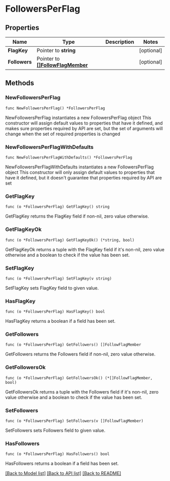 # FollowersPerFlag

## Properties

Name | Type | Description | Notes
------------ | ------------- | ------------- | -------------
**FlagKey** | Pointer to **string** |  | [optional] 
**Followers** | Pointer to [**[]FollowFlagMember**](FollowFlagMember.md) |  | [optional] 

## Methods

### NewFollowersPerFlag

`func NewFollowersPerFlag() *FollowersPerFlag`

NewFollowersPerFlag instantiates a new FollowersPerFlag object
This constructor will assign default values to properties that have it defined,
and makes sure properties required by API are set, but the set of arguments
will change when the set of required properties is changed

### NewFollowersPerFlagWithDefaults

`func NewFollowersPerFlagWithDefaults() *FollowersPerFlag`

NewFollowersPerFlagWithDefaults instantiates a new FollowersPerFlag object
This constructor will only assign default values to properties that have it defined,
but it doesn't guarantee that properties required by API are set

### GetFlagKey

`func (o *FollowersPerFlag) GetFlagKey() string`

GetFlagKey returns the FlagKey field if non-nil, zero value otherwise.

### GetFlagKeyOk

`func (o *FollowersPerFlag) GetFlagKeyOk() (*string, bool)`

GetFlagKeyOk returns a tuple with the FlagKey field if it's non-nil, zero value otherwise
and a boolean to check if the value has been set.

### SetFlagKey

`func (o *FollowersPerFlag) SetFlagKey(v string)`

SetFlagKey sets FlagKey field to given value.

### HasFlagKey

`func (o *FollowersPerFlag) HasFlagKey() bool`

HasFlagKey returns a boolean if a field has been set.

### GetFollowers

`func (o *FollowersPerFlag) GetFollowers() []FollowFlagMember`

GetFollowers returns the Followers field if non-nil, zero value otherwise.

### GetFollowersOk

`func (o *FollowersPerFlag) GetFollowersOk() (*[]FollowFlagMember, bool)`

GetFollowersOk returns a tuple with the Followers field if it's non-nil, zero value otherwise
and a boolean to check if the value has been set.

### SetFollowers

`func (o *FollowersPerFlag) SetFollowers(v []FollowFlagMember)`

SetFollowers sets Followers field to given value.

### HasFollowers

`func (o *FollowersPerFlag) HasFollowers() bool`

HasFollowers returns a boolean if a field has been set.


[[Back to Model list]](../README.md#documentation-for-models) [[Back to API list]](../README.md#documentation-for-api-endpoints) [[Back to README]](../README.md)


